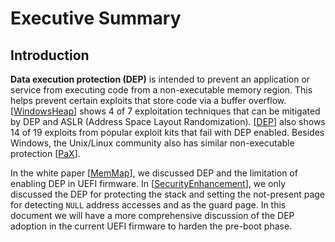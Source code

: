 <!--- @file
  Executive Summary

  Copyright (c) 2008-2017, Intel Corporation. All rights reserved.<BR>

  Redistribution and use in source (original document form) and 'compiled'
  forms (converted to PDF, epub, HTML and other formats) with or without
  modification, are permitted provided that the following conditions are met:

  1) Redistributions of source code (original document form) must retain the
     above copyright notice, this list of conditions and the following
     disclaimer as the first lines of this file unmodified.

  2) Redistributions in compiled form (transformed to other DTDs, converted to
     PDF, epub, HTML and other formats) must reproduce the above copyright
     notice, this list of conditions and the following disclaimer in the
     documentation and/or other materials provided with the distribution.

  THIS DOCUMENTATION IS PROVIDED BY TIANOCORE PROJECT "AS IS" AND ANY EXPRESS OR
  IMPLIED WARRANTIES, INCLUDING, BUT NOT LIMITED TO, THE IMPLIED WARRANTIES OF
  MERCHANTABILITY AND FITNESS FOR A PARTICULAR PURPOSE ARE DISCLAIMED. IN NO
  EVENT SHALL TIANOCORE PROJECT  BE LIABLE FOR ANY DIRECT, INDIRECT, INCIDENTAL,
  SPECIAL, EXEMPLARY, OR CONSEQUENTIAL DAMAGES (INCLUDING, BUT NOT LIMITED TO,
  PROCUREMENT OF SUBSTITUTE GOODS OR SERVICES; LOSS OF USE, DATA, OR PROFITS;
  OR BUSINESS INTERRUPTION) HOWEVER CAUSED AND ON ANY THEORY OF LIABILITY,
  WHETHER IN CONTRACT, STRICT LIABILITY, OR TORT (INCLUDING NEGLIGENCE OR
  OTHERWISE) ARISING IN ANY WAY OUT OF THE USE OF THIS DOCUMENTATION, EVEN IF
  ADVISED OF THE POSSIBILITY OF SUCH DAMAGE.

-->

# Executive Summary
## Introduction
**Data execution protection (DEP)** is intended to prevent an application or service from executing code from a non-executable memory region. This helps prevent certain exploits that store code via a buffer overflow. [[WindowsHeap][1]] shows 4 of 7 exploitation techniques that can be mitigated by DEP and ASLR (Address Space Layout Randomization). [[DEP][2]] also shows 14 of 19 exploits from popular exploit kits that fail with DEP enabled. Besides Windows, the Unix/Linux community also has similar non-executable protection [[PaX][3]].

In the white paper [[MemMap][4]], we discussed DEP and the limitation of enabling DEP in UEFI firmware. In [[SecurityEnhancement][5]], we only discussed the DEP for protecting the stack and setting the not-present page for detecting ```NULL``` address accesses and as the guard page. In this document we will have a more comprehensive discussion of the DEP adoption in the current UEFI firmware to harden the pre-boot phase.



[1]: https://blogs.technet.microsoft.com/srd/2009/08/04/preventing-the-exploitation-of-user-mode-heap-corruption-vulnerabilities/ "WindowsHeap"

[2]: http://media.blackhat.com/bh-us-12/Briefings/M_Miller/BH_US_12_Miller_Exploit_Mitigation_Slides.pdf "DEP"

[3]: https://pax.grsecurity.net/ "Pax"

[4]: https://github.com/tianocore-docs/Docs/raw/master/White_Papers/A_Tour_Beyond_BIOS_Memory_Map_And_Practices_in_UEFI_BIOS_V2.pdf "MemMap"

[5]: https://github.com/tianocore-docs/Docs/raw/master/White_Papers/A_Tour_Beyond_BIOS_Securiy_Enhancement_to_Mitigate_Buffer_Overflow_in_UEFI.pdf "SecurityEnhancement"


